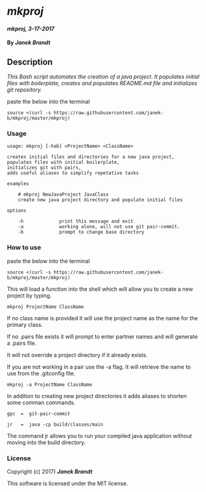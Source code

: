# _mkproj_

#### _mkproj, 3-17-2017_

#### By _**Janek Brandt**_

## Description
_This Bash script automates the creation of a java project. It populates initial files with boilerplate, creates and populates README.md file and initializes git repository._

paste the below into the terminal

```
source <(curl -s https://raw.githubusercontent.com/janek-b/mkproj/master/mkproj)
```

### Usage
```
usage: mkproj [-hab] <ProjectName> <ClassName>

creates initial files and directories for a new java project,
populates files with initial boilerplate,
initializes git with pairs,
adds useful aliases to simplify repetative tasks

examples

    # mkproj NewJavaProject JavaClass
    create new java project directory and populate initial files

options

    -h             print this message and exit
    -a             working alone, will not use git pair-commit.
    -b             prompt to change base directory
```
### How to use
paste the below into the terminal

```
source <(curl -s https://raw.githubusercontent.com/janek-b/mkproj/master/mkproj)
```

This will load a function into the shell which will allow you to create a new project by typing.
```
mkproj ProjectName ClassName
```
If no class name is provided it will use the project name as the name for the primary class.

If no .pairs file exists it will prompt to enter partner names and will generate a .pairs file.

It will not override a project directory if it already exists.

If you are not working in a pair use the -a flag. It will retrieve the name to use from the .gitconfig file.
```
mkproj -a ProjectName ClassName
```

In addition to creating new project directories it adds aliases to shorten some comman commands.

```
gpc  =  git-pair-commit

jr   =  java -cp build/classes/main
```
The command jr allows you to run your compiled java application without moving into the build directory.



### License

Copyright (c) 2017) **_Janek Brandt_**

This software is licensed under the MIT license.
